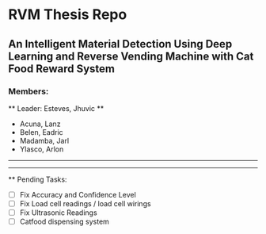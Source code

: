 # RVM Thesis Repo
## An Intelligent Material Detection Using Deep Learning and Reverse Vending Machine with Cat Food Reward System

### Members:
** Leader: Esteves, Jhuvic **
* Acuna, Lanz
* Belen, Eadric
* Madamba, Jarl
* Ylasco, Arlon

---
---

** Pending Tasks:
- [ ] Fix Accuracy and Confidence Level
- [ ] Fix Load cell readings / load cell wirings
- [ ] Fix Ultrasonic Readings
- [ ] Catfood dispensing system
